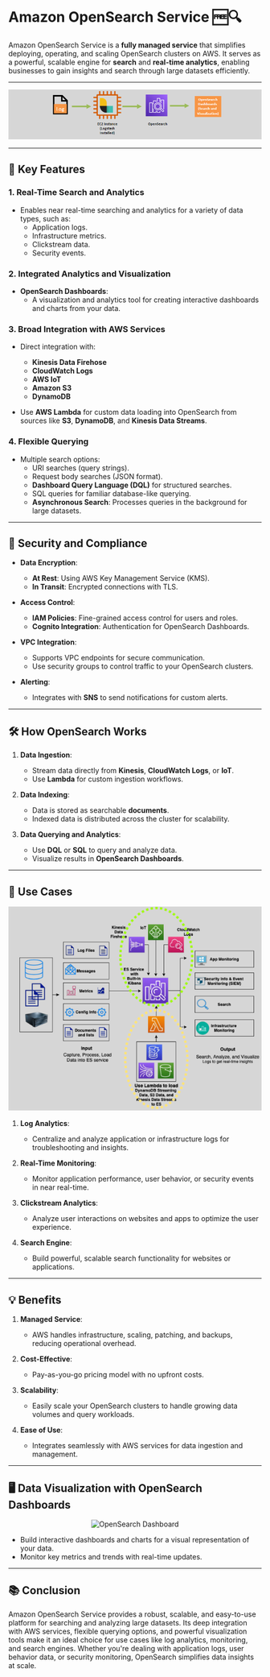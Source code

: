 # Amazon OpenSearch Service 🆓🔍

Amazon OpenSearch Service is a **fully managed service** that simplifies deploying, operating, and scaling OpenSearch clusters on AWS. It serves as a powerful, scalable engine for **search** and **real-time analytics**, enabling businesses to gain insights and search through large datasets efficiently.

---

<div align="center">
  <img src="images/aws-open-search.png" alt="aws-open-search" />
</div>

---

## 🌟 **Key Features**

### 1. **Real-Time Search and Analytics**

- Enables near real-time searching and analytics for a variety of data types, such as:
  - Application logs.
  - Infrastructure metrics.
  - Clickstream data.
  - Security events.

### 2. **Integrated Analytics and Visualization**

- **OpenSearch Dashboards**:
  - A visualization and analytics tool for creating interactive dashboards and charts from your data.

### 3. **Broad Integration with AWS Services**

- Direct integration with:

  - **Kinesis Data Firehose**
  - **CloudWatch Logs**
  - **AWS IoT**
  - **Amazon S3**
  - **DynamoDB**

- Use **AWS Lambda** for custom data loading into OpenSearch from sources like **S3**, **DynamoDB**, and **Kinesis Data Streams**.

### 4. **Flexible Querying**

- Multiple search options:
  - URI searches (query strings).
  - Request body searches (JSON format).
  - **Dashboard Query Language (DQL)** for structured searches.
  - SQL queries for familiar database-like querying.
  - **Asynchronous Search**: Processes queries in the background for large datasets.

---

## 🔐 **Security and Compliance**

- **Data Encryption**:

  - **At Rest**: Using AWS Key Management Service (KMS).
  - **In Transit**: Encrypted connections with TLS.

- **Access Control**:

  - **IAM Policies**: Fine-grained access control for users and roles.
  - **Cognito Integration**: Authentication for OpenSearch Dashboards.

- **VPC Integration**:

  - Supports VPC endpoints for secure communication.
  - Use security groups to control traffic to your OpenSearch clusters.

- **Alerting**:
  - Integrates with **SNS** to send notifications for custom alerts.

---

## 🛠️ **How OpenSearch Works**

1. **Data Ingestion**:

   - Stream data directly from **Kinesis**, **CloudWatch Logs**, or **IoT**.
   - Use **Lambda** for custom ingestion workflows.

2. **Data Indexing**:

   - Data is stored as searchable **documents**.
   - Indexed data is distributed across the cluster for scalability.

3. **Data Querying and Analytics**:
   - Use **DQL** or **SQL** to query and analyze data.
   - Visualize results in **OpenSearch Dashboards**.

---

## 🔄 **Use Cases**

<div align="center">
  <img src="images/aws-open-search-use-case.png" alt="aws-open-search-use-case" />
</div>

1. **Log Analytics**:

   - Centralize and analyze application or infrastructure logs for troubleshooting and insights.

2. **Real-Time Monitoring**:

   - Monitor application performance, user behavior, or security events in near real-time.

3. **Clickstream Analytics**:

   - Analyze user interactions on websites and apps to optimize the user experience.

4. **Search Engine**:
   - Build powerful, scalable search functionality for websites or applications.

---

## 💡 **Benefits**

1. **Managed Service**:

   - AWS handles infrastructure, scaling, patching, and backups, reducing operational overhead.

2. **Cost-Effective**:

   - Pay-as-you-go pricing model with no upfront costs.

3. **Scalability**:

   - Easily scale your OpenSearch clusters to handle growing data volumes and query workloads.

4. **Ease of Use**:
   - Integrates seamlessly with AWS services for data ingestion and management.

---

## 🖥️ **Data Visualization with OpenSearch Dashboards**

<div style="text-align: center;">
  <img src="images/opensearch-dashboard.png" alt="OpenSearch Dashboard" />
</div>

- Build interactive dashboards and charts for a visual representation of your data.
- Monitor key metrics and trends with real-time updates.

---

## 📚 **Conclusion**

Amazon OpenSearch Service provides a robust, scalable, and easy-to-use platform for searching and analyzing large datasets. Its deep integration with AWS services, flexible querying options, and powerful visualization tools make it an ideal choice for use cases like log analytics, monitoring, and search engines. Whether you're dealing with application logs, user behavior data, or security monitoring, OpenSearch simplifies data insights at scale.
